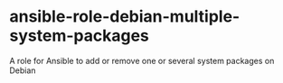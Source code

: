 # ansible-role-debian-multiple-system-packages
A role for Ansible to add or remove one or several system packages on Debian
